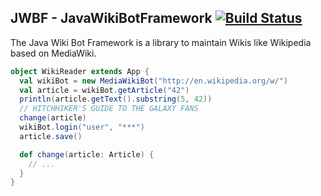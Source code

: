 JWBF - JavaWikiBotFramework [![Build Status](https://travis-ci.org/eldur/jwbf.png)](https://travis-ci.org/eldur/jwbf)
---
The Java Wiki Bot Framework is a library to maintain Wikis like Wikipedia based on MediaWiki.


```scala
object WikiReader extends App {
  val wikiBot = new MediaWikiBot("http://en.wikipedia.org/w/")
  val article = wikiBot.getArticle("42")
  println(article.getText().substring(5, 42))
  // HITCHHIKER'S GUIDE TO THE GALAXY FANS
  change(article)
  wikiBot.login("user", "***")
  article.save()

  def change(article: Article) {
    // ...
  }
}
```
